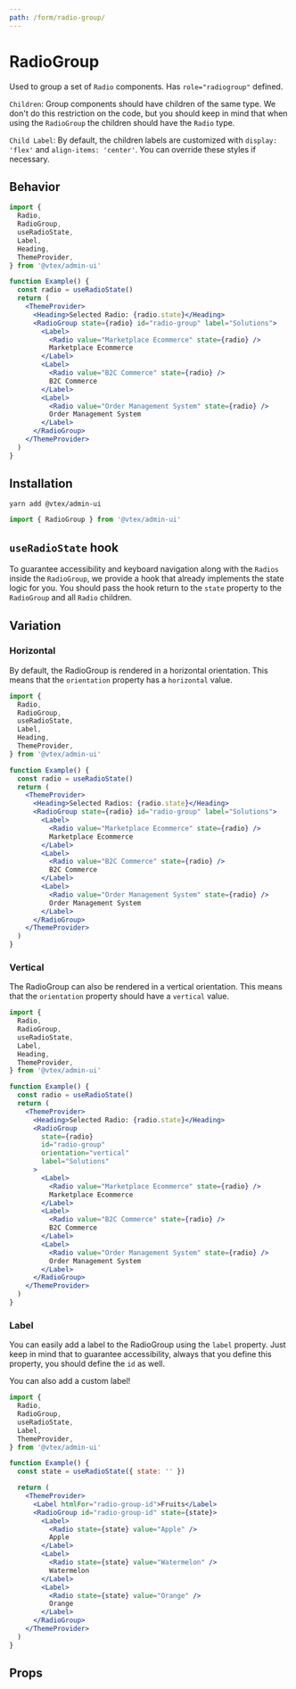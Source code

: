 ```yaml
---
path: /form/radio-group/
---
```


# RadioGroup

Used to group a set of `Radio` components. Has `role="radiogroup"` defined.

`Children`: Group components should have children of the same type. We don't do this restriction on the code, but you should keep in mind that when using the `RadioGroup` the children should have the `Radio` type.

`Child Label`: By default, the children labels are customized with `display: 'flex'` and `align-items: 'center'`. You can override these styles if necessary.

## Behavior

```jsx
import {
  Radio,
  RadioGroup,
  useRadioState,
  Label,
  Heading,
  ThemeProvider,
} from '@vtex/admin-ui'

function Example() {
  const radio = useRadioState()
  return (
    <ThemeProvider>
      <Heading>Selected Radio: {radio.state}</Heading>
      <RadioGroup state={radio} id="radio-group" label="Solutions">
        <Label>
          <Radio value="Marketplace Ecommerce" state={radio} />
          Marketplace Ecommerce
        </Label>
        <Label>
          <Radio value="B2C Commerce" state={radio} />
          B2C Commerce
        </Label>
        <Label>
          <Radio value="Order Management System" state={radio} />
          Order Management System
        </Label>
      </RadioGroup>
    </ThemeProvider>
  )
}
```

## Installation

```static
yarn add @vtex/admin-ui
```

```jsx static
import { RadioGroup } from '@vtex/admin-ui'
```

## `useRadioState` hook

To guarantee accessibility and keyboard navigation along with the `Radios` inside the `RadioGroup`, we provide a hook that already implements the state logic for you. You should pass the hook return to the `state` property to the `RadioGroup` and all `Radio` children.

## Variation

### Horizontal

By default, the RadioGroup is rendered in a horizontal orientation. This means that the `orientation` property has a `horizontal` value.

```jsx
import {
  Radio,
  RadioGroup,
  useRadioState,
  Label,
  Heading,
  ThemeProvider,
} from '@vtex/admin-ui'

function Example() {
  const radio = useRadioState()
  return (
    <ThemeProvider>
      <Heading>Selected Radios: {radio.state}</Heading>
      <RadioGroup state={radio} id="radio-group" label="Solutions">
        <Label>
          <Radio value="Marketplace Ecommerce" state={radio} />
          Marketplace Ecommerce
        </Label>
        <Label>
          <Radio value="B2C Commerce" state={radio} />
          B2C Commerce
        </Label>
        <Label>
          <Radio value="Order Management System" state={radio} />
          Order Management System
        </Label>
      </RadioGroup>
    </ThemeProvider>
  )
}
```

### Vertical

The RadioGroup can also be rendered in a vertical orientation. This means that the `orientation` property should have a `vertical` value.

```jsx
import {
  Radio,
  RadioGroup,
  useRadioState,
  Label,
  Heading,
  ThemeProvider,
} from '@vtex/admin-ui'

function Example() {
  const radio = useRadioState()
  return (
    <ThemeProvider>
      <Heading>Selected Radio: {radio.state}</Heading>
      <RadioGroup
        state={radio}
        id="radio-group"
        orientation="vertical"
        label="Solutions"
      >
        <Label>
          <Radio value="Marketplace Ecommerce" state={radio} />
          Marketplace Ecommerce
        </Label>
        <Label>
          <Radio value="B2C Commerce" state={radio} />
          B2C Commerce
        </Label>
        <Label>
          <Radio value="Order Management System" state={radio} />
          Order Management System
        </Label>
      </RadioGroup>
    </ThemeProvider>
  )
}
```

### Label

You can easily add a label to the RadioGroup using the `label` property. Just keep in mind that to guarantee accessibility, always that you define this property, you should define the `id` as well.

You can also add a custom label!

```jsx
import {
  Radio,
  RadioGroup,
  useRadioState,
  Label,
  ThemeProvider,
} from '@vtex/admin-ui'

function Example() {
  const state = useRadioState({ state: '' })

  return (
    <ThemeProvider>
      <Label htmlFor="radio-group-id">Fruits</Label>
      <RadioGroup id="radio-group-id" state={state}>
        <Label>
          <Radio state={state} value="Apple" />
          Apple
        </Label>
        <Label>
          <Radio state={state} value="Watermelon" />
          Watermelon
        </Label>
        <Label>
          <Radio state={state} value="Orange" />
          Orange
        </Label>
      </RadioGroup>
    </ThemeProvider>
  )
}
```

## Props

<proptypes heading="RadioGroup" component="RadioGroup"/>
